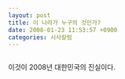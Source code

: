 ```yaml
---
layout: post
title: 이 나라가 누구의 것인가?
date: 2008-01-23 11:53:57 +0900
categories: 시사칼럼
---
```

<img src="./files/attach/images/199/270/IE000860594_STD.jpg" border="0" alt="" />  
  

  

  

  

  

  

  
이것이 2008년 대한민국의 진실이다.
